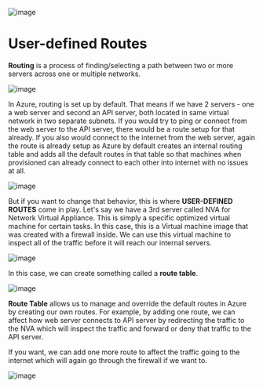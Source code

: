 ![image](https://github.com/user-attachments/assets/282d0dce-eec3-4d20-aeed-fdd27ad595d3)

# User-defined Routes

**Routing** is a process of finding/selecting a path between two or more servers across one or multiple networks.

![image](https://github.com/user-attachments/assets/79e09694-905c-452d-8fe3-9e7dc04c328e)

In Azure, routing is set up by default. That means if we have 2 servers - one a web server and second an API server, both located in same virtual network in two separate subnets. If you would try to ping or connect from the web server to the API server, there would be a route setup for that already. If you also would connect to the internet from the web server, again the route is already setup as Azure by default creates an internal routing table and adds all the default routes in that table so that machines when provisioned can already connect to each other into internet with no issues at all. 

![image](https://github.com/user-attachments/assets/cd19cb40-3ce6-4d60-9dd2-f1973a68f863)


But if you want to change that behavior, this is where **USER-DEFINED
ROUTES** come in play. Let's say we have a 3rd server called NVA for Network Virtual Appliance. This is simply a specific optimized virtual machine for certain tasks. In this case, this is a Virtual machine image that was created with a firewall inside. We can use this virtual machine to inspect all of the traffic before it will reach our internal servers. 

![image](https://github.com/user-attachments/assets/05baf416-32a9-44b8-b7c5-978a1fd545e0)


In this case, we can create something called a **route table**. 

![image](https://github.com/user-attachments/assets/e0ea4b3c-5b38-40b8-aea0-bdd3396b952b)



**Route Table** allows us to manage and override the default routes in Azure by creating our own routes. For example, by adding one route, we can affect how web server connects to API server by redirecting the traffic to the NVA which will inspect the traffic and forward or deny that traffic to the API server.

If you want, we can add one more route to affect the traffic going to the internet which will again go through the firewall if we want to.

![image](https://github.com/user-attachments/assets/79416e72-7422-402c-a2a7-1d55000559a1)



